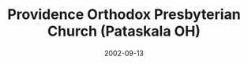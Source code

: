 ---
date: &id001 2002-09-13
end_date: null
location:
  address: 7095 Summit Road
  city: Pataskala
  state: OH
minister:
- end: 2002-09-13
  name: Luis Orteza
  start: 1998-01-01
  type: Organizing Pastor
- end: 2005-01-01
  name: Luis Orteza
  start: 2002-01-01
  type: Pastor
- end: null
  name: Stephen Dufresne
  start: 2006-01-01
  type: Pastor
- end: 2012-01-01
  name: Sacha Walicord
  start: 2011-01-01
  type: Teacher
ministers:
- Luis Orteza
- Luis Orteza
- Stephen Dufresne
- Sacha Walicord
name: Providence Orthodox Presbyterian Church
names:
- end: 2002-09-13
  name: Providence Orthodox Presbyterian Chapel
  start: 1998-10-24
- end: null
  name: Providence Orthodox Presbyterian Church
  start: 2002-09-13
origination_date: *id001
raw_data: 'OH    Pataskala

  Providence Orthodox Presbyterian Chapel  (October 24, 1998-September 13, 2002)

  Providence Orthodox Presbyterian Church  (September 13, 2002- )

  7095 Summit Road

  Org. Pastor:  Luis Orteza, 1998-2002

  Pastors:  Luis Orteza, 2002-5

  Stephen Dufresne, 2006-

  Teacher:  Sacha Walicord, 2011-12

  '
received_from: null
states:
- OH
status:
  active: true
  end_date: null
  reason: null
  received_from: null
  withdrawal_to: null
title: Providence Orthodox Presbyterian Church (Pataskala OH)
year_established:
- 2002

---